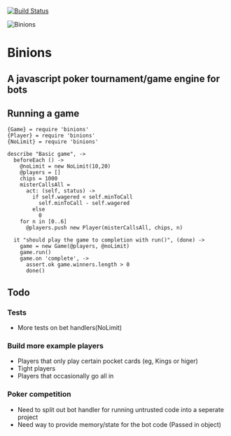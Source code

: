 [![Build
Status](https://secure.travis-ci.org/mdp/binions.png)](http://travis-ci.org/mdp/binions)

![Binions](http://s3.amazonaws.com/img.mdp.im/binions_cut-20120918-200256.jpg)

# Binions
## A javascript poker tournament/game engine for bots

## Running a game

    {Game} = require 'binions'
    {Player} = require 'binions'
    {NoLimit} = require 'binions'

    describe "Basic game", ->
      beforeEach () ->
        @noLimit = new NoLimit(10,20)
        @players = []
        chips = 1000
        misterCallsAll =
          act: (self, status) ->
            if self.wagered < self.minToCall
              self.minToCall - self.wagered
            else
              0
        for n in [0..6]
          @players.push new Player(misterCallsAll, chips, n)

      it "should play the game to completion with run()", (done) ->
        game = new Game(@players, @noLimit)
        game.run()
        game.on 'complete', ->
          assert.ok game.winners.length > 0
          done()

## Todo

### Tests

- More tests on bet handlers(NoLimit)

### Build more example players

- Players that only play certain pocket cards (eg, Kings or higer)
- Tight players
- Players that occasionally go all in

### Poker competition

- Need to split out bot handler for running untrusted code into a
seperate project
- Need way to provide memory/state for the bot code (Passed in object)
